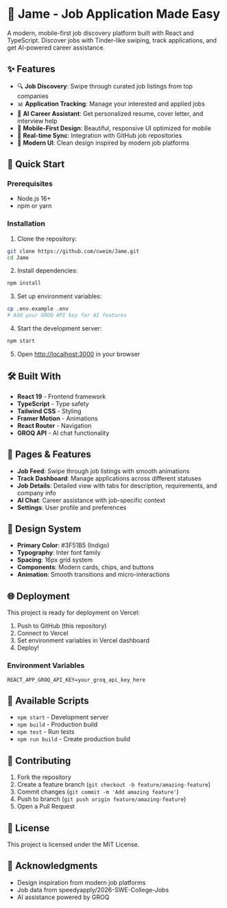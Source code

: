 # 💼 Jame - Job Application Made Easy

A modern, mobile-first job discovery platform built with React and TypeScript. Discover jobs with Tinder-like swiping, track applications, and get AI-powered career assistance.

## ✨ Features

- 🔍 **Job Discovery**: Swipe through curated job listings from top companies
- 📊 **Application Tracking**: Manage your interested and applied jobs  
- 🤖 **AI Career Assistant**: Get personalized resume, cover letter, and interview help
- 📱 **Mobile-First Design**: Beautiful, responsive UI optimized for mobile
- 🔄 **Real-time Sync**: Integration with GitHub job repositories
- 🎨 **Modern UI**: Clean design inspired by modern job platforms

## 🚀 Quick Start

### Prerequisites
- Node.js 16+ 
- npm or yarn

### Installation

1. Clone the repository:
```bash
git clone https://github.com/cweim/Jame.git
cd Jame
```

2. Install dependencies:
```bash
npm install
```

3. Set up environment variables:
```bash
cp .env.example .env
# Add your GROQ API key for AI features
```

4. Start the development server:
```bash
npm start
```

5. Open [http://localhost:3000](http://localhost:3000) in your browser

## 🛠️ Built With

- **React 19** - Frontend framework
- **TypeScript** - Type safety
- **Tailwind CSS** - Styling
- **Framer Motion** - Animations
- **React Router** - Navigation  
- **GROQ API** - AI chat functionality

## 📱 Pages & Features

- **Job Feed**: Swipe through job listings with smooth animations
- **Track Dashboard**: Manage applications across different statuses
- **Job Details**: Detailed view with tabs for description, requirements, and company info
- **AI Chat**: Career assistance with job-specific context
- **Settings**: User profile and preferences

## 🎨 Design System

- **Primary Color**: #3F51B5 (Indigo)
- **Typography**: Inter font family
- **Spacing**: 16px grid system
- **Components**: Modern cards, chips, and buttons
- **Animation**: Smooth transitions and micro-interactions

## 🌐 Deployment

This project is ready for deployment on Vercel:

1. Push to GitHub (this repository)
2. Connect to Vercel
3. Set environment variables in Vercel dashboard
4. Deploy!

### Environment Variables

```env
REACT_APP_GROQ_API_KEY=your_groq_api_key_here
```

## 📝 Available Scripts

- `npm start` - Development server
- `npm build` - Production build  
- `npm test` - Run tests
- `npm run build` - Create production build

## 🤝 Contributing

1. Fork the repository
2. Create a feature branch (`git checkout -b feature/amazing-feature`)
3. Commit changes (`git commit -m 'Add amazing feature'`)
4. Push to branch (`git push origin feature/amazing-feature`)
5. Open a Pull Request

## 📄 License

This project is licensed under the MIT License.

## 🙏 Acknowledgments

- Design inspiration from modern job platforms
- Job data from speedyapply/2026-SWE-College-Jobs
- AI assistance powered by GROQ

